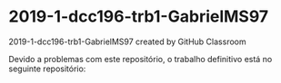 # 2019-1-dcc196-trb1-GabrielMS97
2019-1-dcc196-trb1-GabrielMS97 created by GitHub Classroom

<p>
  Devido a problemas com este repositório, o trabalho definitivo está no seguinte repositório: 
</p>
<a href="https://github.com/GabrielMS97/2019-1-dcc193-trb1-GabrielMS97>https://github.com/GabrielMS97/2019-1-dcc193-trb1-GabrielMS97.git</a>
